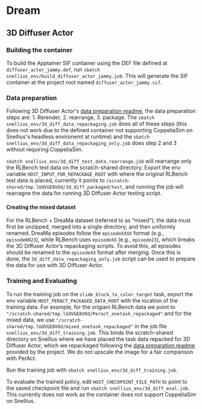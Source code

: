 # Dream



## 3D Diffuser Actor

### Building the container

To build the Apptainer SIF container using the DEF file defined at `diffuser_actor_jammy.def`, run `sbatch snellius_env/build_diffuser_actor_jammy.job`. This will generate the SIF container at the project root named `diffuser_actor_jammy.sif`.

### Data preparation
Following 3D Diffuser Actor's [data preparation readme](https://github.com/nickgkan/3d_diffuser_actor/blob/e3efaa9a5f7f6fe40de5511ca645295f7b0230b9/docs/DATA_PREPARATION_RLBENCH.md), the data preparation steps are: 1. Rerender, 2. rearrange, 3. package. The `sbatch snellius_env/3d_diff_data_repackaging.job` does all of these steps (this does not work due to the defined container not supporting CoppeliaSim on Snellius's headless environemt at runtime) and the `sbatch snellius_env/3d_diff_data_repackaging_only.job` does step 2 and 3 without requiring CoppeliaSim.

`sbatch snellius_env/3d_diff_test_data_rearrange.job` will rearrange only the RLBench test data on the scratch-shared directory. Export the env variable `HOST_INPUT_FOR_REPACKAGE_ROOT` with where the original RLBench test data is placed, currently it points to `/scratch-shared/tmp.lUdVGE8VOd/3d_diff_packaged/test`, and running the job will rearragne the data for running 3D Diffuser Actor testing script.

#### Creating the mixed dataset
For the RLBench + DreaMa dataset (referred to as “mixed”), the data must first be unzipped, merged into a single directory, and then uniformly renamed. DreaMa episodes follow the `episodeXXXX` format (e.g., `episode0023`), while RLBench uses `episodeXX` (e.g., `episode23`), which breaks the 3D Diffuser Actor’s repackaging scripts. To avoid this, all episodes should be renamed to the `episodeXX` format after merging. Once this is done, the `3d_diff_data_repackaging_only.job` script can be used to prepare the data for use with 3D Diffuser Actor.

### Training and Evaluating

To run the training job on the `slide_block_to_color_target` task, export the env variable `HOST_PERACT_PACKAGED_DATA_ROOT` with the location of the training data. For example, for the origianl RLBench data we point to `"/scratch-shared/tmp.lUdVGE8VOd/Peract_onetask_repackaged"` and for the mixed data, we use `"/scratch-shared/tmp.lUdVGE8VOd/mixed_onetask_repackaged"` in the job file `snellius_env/3d_diff_training.job`. This binds the scratch-shared directory on Snellius where we have placed the task data repacked for 3D Diffuser Actor, which we repackaged following the [data preparation readme](https://github.com/nickgkan/3d_diffuser_actor/blob/e3efaa9a5f7f6fe40de5511ca645295f7b0230b9/docs/DATA_PREPARATION_RLBENCH.md) provided by the project. We do not upscale the image for a fair comparison with PerAct.

Run the training job with `sbatch snellius_env/3d_diff_training.job`.

To evaluate the trained policy, edit `HOST_CHECKPOINT_FILE_PATH` to point to the saved checkpoint file and run `sbatch snellius_env/3d_diff_eval.job`. This currently does not work as the container does not support CoppeliaSim on Snellius.
